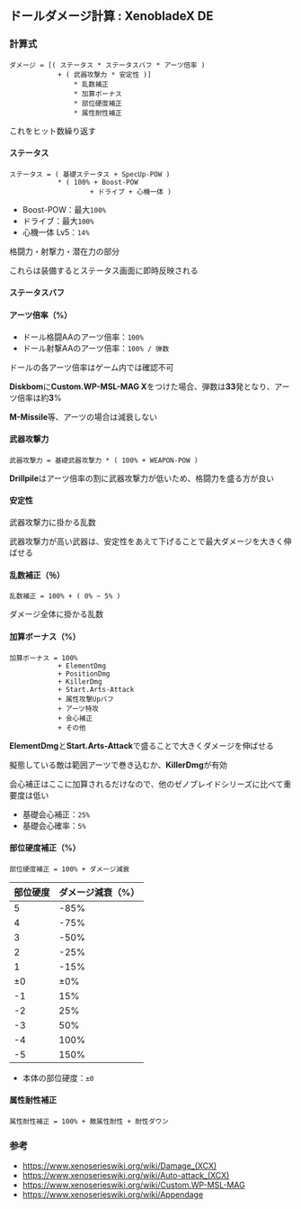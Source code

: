 ## ドールダメージ計算 : XenobladeX DE

### 計算式

```plaintext
ダメージ = [( ステータス * ステータスバフ * アーツ倍率 )
            + ( 武器攻撃力 * 安定性 )]
                * 乱数補正
                * 加算ボーナス
                * 部位硬度補正
                * 属性耐性補正
```
これをヒット数繰り返す

#### ステータス

```plaintext
ステータス = ( 基礎ステータス + SpecUp-POW )
            * ( 100% + Boost-POW
                    + ドライブ + 心機一体 )
```

- Boost-POW：最大`100%`
- ドライブ：最大`100%`
- 心機一体 Lv5：`14%`

格闘力・射撃力・潜在力の部分

これらは装備するとステータス画面に即時反映される

#### ステータスバフ



#### アーツ倍率（%）
- ドール格闘AAのアーツ倍率：`100%`
- ドール射撃AAのアーツ倍率：`100% / 弾数`

ドールの各アーツ倍率はゲーム内では確認不可

**Diskbom**に**Custom.WP-MSL-MAG Ⅹ**をつけた場合、弾数は**33**発となり、アーツ倍率は約**3**%

**M-Missile**等、アーツの場合は減衰しない

#### 武器攻撃力

```plaintext
武器攻撃力 = 基礎武器攻撃力 * ( 100% + WEAPON-POW )
```

**Drillpile**はアーツ倍率の割に武器攻撃力が低いため、格闘力を盛る方が良い

#### 安定性

武器攻撃力に掛かる乱数

武器攻撃力が高い武器は、安定性をあえて下げることで最大ダメージを大きく伸ばせる

#### 乱数補正（％）

```plaintext
乱数補正 = 100% + ( 0% ~ 5% )
```

ダメージ全体に掛かる乱数

#### 加算ボーナス（%）

```plaintext
加算ボーナス = 100%
            + ElementDmg
            + PositionDmg
            + KillerDmg
            + Start.Arts-Attack
            + 属性攻撃Upバフ
            + アーツ特攻
            + 会心補正
            + その他
```
**ElementDmg**と**Start.Arts-Attack**で盛ることで大きくダメージを伸ばせる

擬態している敵は範囲アーツで巻き込むか、**KillerDmg**が有効

会心補正はここに加算されるだけなので、他のゼノブレイドシリーズに比べて重要度は低い
- 基礎会心補正：`25%`
- 基礎会心確率：`5%`

#### 部位硬度補正（%）
```plaintext
部位硬度補正 = 100% + ダメージ減衰
```

| 部位硬度 | ダメージ減衰（%） |
| -------- | ----------------- |
| 5        | -85%              |
| 4        | -75%              |
| 3        | -50%              |
| 2        | -25%              |
| 1        | -15%              |
| ±0       | ±0%               |
| -1       | 15%               |
| -2       | 25%               |
| -3       | 50%               |
| -4       | 100%              |
| -5       | 150%              |

- 本体の部位硬度：`±0`

#### 属性耐性補正

```plaintext
属性耐性補正 = 100% + 敵属性耐性 + 耐性ダウン
```

### 参考
- https://www.xenoserieswiki.org/wiki/Damage_(XCX)
- https://www.xenoserieswiki.org/wiki/Auto-attack_(XCX)
- https://www.xenoserieswiki.org/wiki/Custom.WP-MSL-MAG
- https://www.xenoserieswiki.org/wiki/Appendage
